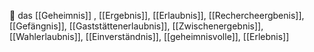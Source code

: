 🔵 das [[Geheimnis]]
, [[Ergebnis]], [[Erlaubnis]], [[Rechercheergbenis]], [[Gefängnis]], [[Gaststättenerlaubnis]], [[Zwischenergebnis]], [[Wahlerlaubnis]], [[Einverständnis]], [[geheimnisvolle]], [[Erlebnis]]